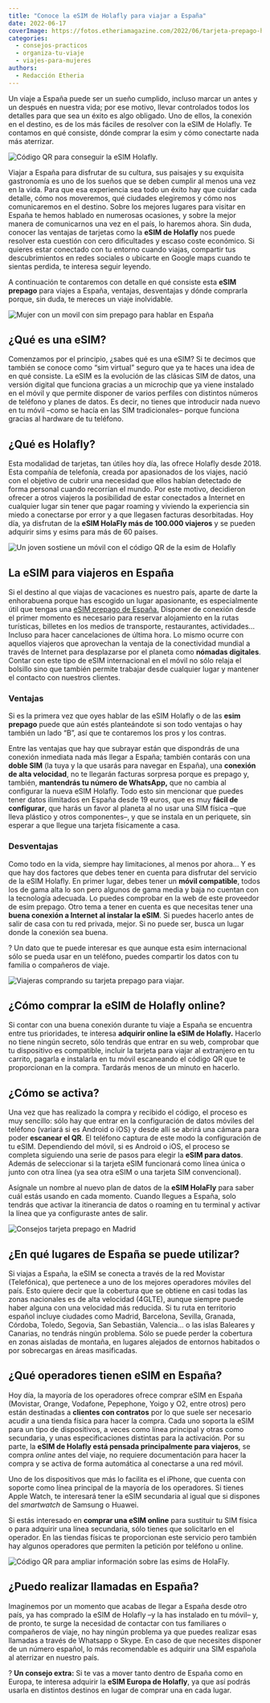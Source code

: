 ```yaml
---
title: "Conoce la eSIM de Holafly para viajar a España"
date: 2022-06-17
coverImage: https://fotos.etheriamagazine.com/2022/06/tarjeta-prepago-holafly.jpg
categories: 
  - consejos-practicos
  - organiza-tu-viaje
  - viajes-para-mujeres
authors: 
  - Redacción Etheria
---
```


Un viaje a España puede ser un sueño cumplido, incluso marcar un antes y un después en nuestra vida; por ese motivo, llevar controlados todos los detalles para que sea un éxito es algo obligado. Uno de ellos, la conexión en el destino, es de los más fáciles de resolver con la eSIM de Holafly. Te contamos en qué consiste, dónde comprar la esim y cómo conectarte nada más aterrizar.

![Código QR para conseguir la eSIM Holafly.](https://fotos.etheriamagazine.com/2022/06/esim-holafly-espana-685x1024.jpg "Código QR para conseguir la eSIM Holafly. © Viajes Globetrotter")

Viajar a España para disfrutar de su cultura, sus paisajes y su exquisita gastronomía es 
uno de los sueños que se deben cumplir al menos una vez en la vida. Para que esa 
experiencia sea todo un éxito hay que cuidar cada detalle, cómo nos moveremos, qué 
ciudades elegiremos y cómo nos comunicaremos en el destino. Sobre los mejores lugares 
para visitar en España te hemos hablado en numerosas ocasiones, y sobre la mejor manera 
de comunicarnos una vez en el país, lo haremos ahora. Sin duda, conocer las ventajas de 
tarjetas como la **eSIM de Holafly** nos puede resolver esta cuestión con cero 
dificultades y escaso coste económico. Si quieres estar conectado con tu entorno cuando 
viajas, compartir tus descubrimientos en redes sociales o ubicarte en Google maps cuando 
te sientas perdida, te interesa seguir leyendo. 

A continuación te contaremos con detalle en qué consiste esta **eSIM prepago** para 
viajes a España, ventajas, desventajas y dónde comprarla porque, sin duda, te mereces un 
viaje inolvidable. 

![Mujer con un movil con sim prepago para hablar en España](https://fotos.etheriamagazine.com/2022/06/tarjeta-prepago-holafly.jpg "Con la esim de Holafly podrás estar en contacto con tu familia y amigos sin los riesgos del roaming.")

## ¿Qué es una eSIM?

Comenzamos por el principio, ¿sabes qué es una eSIM? Si te decimos que también se conoce 
como “sim virtual” seguro que ya te haces una idea de en qué consiste. La eSIM es la 
evolución de las clásicas SIM de datos, una versión digital que funciona gracias a un 
microchip que ya viene instalado en el móvil y que permite disponer de varios perfiles 
con distintos números de teléfono y planes de datos. Es decir, no tienes que introducir 
nada nuevo en tu móvil –como se hacía en las SIM tradicionales– porque funciona gracias 
al hardware de tu teléfono. 

## ¿Qué es Holafly?

Esta modalidad de tarjetas, tan útiles hoy día, las ofrece Holafly desde 2018. Esta 
compañía de telefonía, creada por apasionados de los viajes, nació con el objetivo de 
cubrir una necesidad que ellos habían detectado de forma personal cuando recorrían el 
mundo. Por este motivo, decidieron ofrecer a otros viajeros la posibilidad de estar 
conectados a Internet en cualquier lugar sin tener que pagar roaming y viviendo la 
experiencia sin miedo a conectarse por error y a que llegasen facturas desorbitadas. Hoy 
día, ya disfrutan de la **eSIM HolaFly más de 100.000 viajeros** y se pueden adquirir 
sims y esims para más de 60 países. 

![Un joven sostiene un móvil con el código QR de la esim de Holafly](https://fotos.etheriamagazine.com/2022/06/comprar-esim-espana-879x1024.jpg "Comprar y activar la eSIM Holafly es sumamente sencillo. © Camallerys Vlogs")

## La eSIM para viajeros en España

Si el destino al que viajas de vacaciones es nuestro país, aparte de darte la 
enhorabuena porque has escogido un lugar apasionante, es especialmente útil que tengas 
una [eSIM prepago de España.](https://esim.holafly.com/es/esim-espana/) Disponer de 
conexión desde el primer momento es necesario para reservar alojamiento en la rutas 
turísticas, billetes en los medios de transporte, restaurantes, actividades… Incluso 
para hacer cancelaciones de última hora. Lo mismo ocurre con aquellos viajeros que 
aprovechan la ventaja de la conectividad mundial a través de Internet para desplazarse 
por el planeta como **nómadas digitales**. Contar con este tipo de eSIM internacional en 
el móvil no sólo relaja el bolsillo sino que también permite trabajar desde cualquier 
lugar y mantener el contacto con nuestros clientes. 

### Ventajas

Si es la primera vez que oyes hablar de las eSIM Holafly o de las **esim prepago** puede 
que aún estés planteándote si son todo ventajas o hay también un lado “B”, así que te 
contaremos los pros y los contras. 

Entre las ventajas que hay que subrayar están que dispondrás de una conexión inmediata 
nada más llegar a España; también contarás con una **doble SIM** (la tuya y la que 
usarás para navegar en España), una **conexión de alta velocidad**, no te llegarán 
facturas sorpresa porque es prepago y, también, **mantendrás tu número de WhatsApp,** 
que no cambia al configurar la nueva eSIM Holafly. Todo esto sin mencionar que puedes 
tener datos ilimitados en España desde 19 euros, que es muy **fácil de configurar**, que 
harás un favor al planeta al no usar una SIM física –que lleva plástico y otros 
componentes–, y que se instala en un periquete, sin esperar a que llegue una tarjeta 
físicamente a casa. 

### Desventajas

Como todo en la vida, siempre hay limitaciones, al menos por ahora... Y es que hay dos 
factores que debes tener en cuenta para disfrutar del servicio de la eSIM Holafly. En 
primer lugar, debes tener un **móvil compatible**, todos los de gama alta lo son pero 
algunos de gama media y baja no cuentan con la tecnología adecuada. Lo puedes comprobar 
en la web de este proveedor de esim prepago. Otro tema a tener en cuenta es que 
necesitas tener una **buena conexión a Internet al instalar la eSIM**. Si puedes hacerlo 
antes de salir de casa con tu red privada, mejor. Si no puede ser, busca un lugar donde 
la conexión sea buena. 

? Un dato que te puede interesar es que aunque esta esim internacional sólo se pueda 
usar en un teléfono, puedes compartir los datos con tu familia o compañeros de viaje. 

![Viajeras comprando su tarjeta prepago para viajar.](https://fotos.etheriamagazine.com/2022/06/viajeras-compran-tarjeta-prepago.jpg "Viajeras preparando sus escapadas. © Surface")

## ¿Cómo comprar la eSIM de Holafly online?

Si contar con una buena conexión durante tu viaje a España se encuentra entre tus 
prioridades, te interesa **adquirir online la eSIM de Holafly.** Hacerlo no tiene ningún 
secreto, sólo tendrás que entrar en su web, comprobar que tu dispositivo es compatible, 
incluir la tarjeta para viajar al extranjero en tu carrito, pagarla e instalarla en tu 
móvil escaneando el código QR que te proporcionan en la compra. Tardarás menos de un 
minuto en hacerlo. 

## ¿Cómo se activa?

Una vez que has realizado la compra y recibido el código, el proceso es muy sencillo: 
sólo hay que entrar en la configuración de datos móviles del teléfono (variará si es 
Android o iOS) y desde allí se abrirá una cámara para poder **escanear el QR**. El 
teléfono captura de este modo la configuración de tu eSIM. Dependiendo del móvil, si es 
Android o iOS, el proceso se completa siguiendo una serie de pasos para elegir la **eSIM 
para datos**. Además de seleccionar si la tarjeta eSIM funcionará como línea única o 
junto con otra línea (ya sea otra eSIM o una tarjeta SIM convencional). 

Asígnale un nombre al nuevo plan de datos de la **eSIM HolaFly** para saber cuál estás 
usando en cada momento. Cuando llegues a España, solo tendrás que activar la itinerancia 
de datos o roaming en tu terminal y activar la línea que ya configuraste antes de salir. 

![Consejos tarjeta prepago en Madrid](https://fotos.etheriamagazine.com/2022/06/consejos-movil-madrid.jpg "La mayoría de los operadores ofrecen comprar la eSIM en España.")

## ¿En qué lugares de España se puede utilizar?

Si viajas a España, la eSIM se conecta a través de la red Movistar (Telefónica), que 
pertenece a uno de los mejores operadores móviles del país. Esto quiere decir que la 
cobertura que se obtiene en casi todas las zonas nacionales es de alta velocidad 
(4GLTE), aunque siempre puede haber alguna con una velocidad más reducida. Si tu ruta en 
territorio español incluye ciudades como Madrid, Barcelona, Sevilla, Granada, Córdoba, 
Toledo, Segovia, San Sebastián, Valencia... o las islas Baleares y Canarias, no tendrás 
ningún problema. Sólo se puede perder la cobertura en zonas aisladas de montaña, en 
lugares alejados de entornos habitados o por sobrecargas en áreas masificadas. 

## ¿Qué operadores tienen eSIM en España?

Hoy día, la mayoría de los operadores ofrece comprar eSIM en España (Movistar, Orange, 
Vodafone, Pepephone, Yoigo y O2, entre otros) pero están destinadas a **clientes con 
contratos** por lo que suele ser necesario acudir a una tienda física para hacer la 
compra. Cada uno soporta la eSIM para un tipo de dispositivos, a veces como línea 
principal y otras como secundaria, y unas especificaciones distintas para la activación. 
Por su parte, la **eSIM de Holafly está pensada principalmente para viajeros**, se 
compra _online_ antes del viaje, no requiere documentación para hacer la compra y se 
activa de forma automática al conectarse a una red móvil. 

Uno de los dispositivos que más lo facilita es el iPhone, que cuenta con soporte como 
línea principal de la mayoría de los operadores. Si tienes Apple Watch, te interesará 
tener la eSIM secundaria al igual que si dispones del _smartwatch_ de Samsung o Huawei. 

Si estás interesado en **comprar una eSIM online** para sustituir tu SIM física o para 
adquirir una línea secundaria, sólo tienes que solicitarlo en el operador. En las 
tiendas físicas te proporcionan este servicio pero también hay algunos operadores que 
permiten la petición por teléfono u online. 

![Código QR para ampliar información sobre las esims de HolaFly.](https://fotos.etheriamagazine.com/2022/06/codigo-qr-holafly.jpg "Código QR para ampliar información sobre las esims de HolaFly.")

## ¿Puedo realizar llamadas en España?

Imaginemos por un momento que acabas de llegar a España desde otro país, ya has comprado 
la eSIM de Holafly –y la has instalado en tu móvil– y, de pronto, te surge la necesidad 
de contactar con tus familiares o compañeros de viaje, no hay ningún problema ya que 
puedes realizar esas llamadas a través de Whatsapp o Skype. En caso de que necesites 
disponer de un número español, lo más recomendable es adquirir una SIM española al 
aterrizar en nuestro país. 

? **Un consejo extra:** Si te vas a mover tanto dentro de España como en Europa, te 
interesa adquirir la **eSIM Europa de Holafly**, ya que así podrás usarla en distintos 
destinos en lugar de comprar una en cada lugar.
